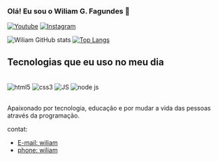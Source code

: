 
### Olá! Eu sou o Wiliam G. Fagundes 👋

[![Youtube](https://img.shields.io/badge/YouTube-FF0000?style=for-the-badge&logo=youtube&logoColor=white)](https://www.youtube.com/@Pinguinzinho01)
[![Instagram](https://img.shields.io/badge/Instagram-E4405F?style=for-the-badge&logo=instagram&logoColor=white)](https://www.instagram.com/wiliamgfagundes)

![Wiliam GitHub stats](https://github-readme-stats.vercel.app/api?username=WiliamGabrielFagundes&show_icons=true&theme=tokyonight)
[![Top Langs](https://github-readme-stats.vercel.app/api/top-langs/?username=WiliamGabrielFagundes)](https://github.com/anuraghazra/github-readme-stats)

## Tecnologias que eu uso no meu dia

<div style="display: inline_block"><br>
    <img align="center" alt="html5" src="https://img.shields.io/badge/HTML-239120?style=for-the-badge&logo=html5&logoColor=white"/>
    <img align="center" alt="css3" src="https://img.shields.io/badge/CSS3-1572B6?style=for-the-badge&logo=css3&logoColor=white"/>
    <img align="center" alt="JS" src="https://img.shields.io/badge/JavaScript-F7DF1E?style=for-the-badge&logo=javascript&logoColor=black"/>
    <img align="center" alt="node js" src="https://img.shields.io/badge/Node.js-43853D?style=for-the-badge&logo=node.js&logoColor=white"/>
</div><br>

Apaixonado por tecnologia, educação e por mudar a vida das pessoas através da programação.

contat:
- [E-mail: wiliam](wiliamfagunde@gmail.com)
- [phone: wiliam](https://wa.me/97835763)
